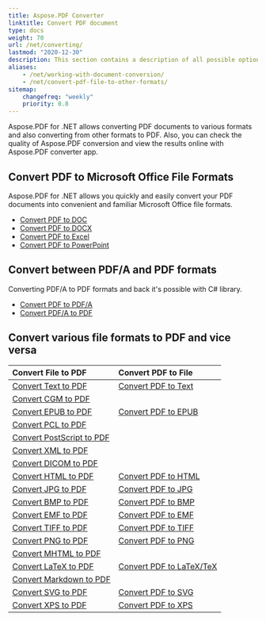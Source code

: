 ```yaml
---
title: Aspose.PDF Converter
linktitle: Convert PDF document
type: docs
weight: 70
url: /net/converting/
lastmod: "2020-12-30"
description: This section contains a description of all possible options for converting PDF documents on C# using Aspose.PDF library.
aliases:
    - /net/working-with-document-conversion/
    - /net/convert-pdf-file-to-other-formats/   
sitemap:
    changefreq: "weekly"
    priority: 0.8
---
```


Aspose.PDF for .NET allows converting PDF documents to various formats and also converting from other formats to PDF. Also, you can check the quality of Aspose.PDF conversion and view the results online with Aspose.PDF converter app.

## Convert PDF to Microsoft Office File Formats

Aspose.PDF for .NET allows you quickly and easily convert your PDF documents into convenient and familiar Microsoft Office file formats.

- [Convert PDF to DOC](/pdf/net/convert-pdf-to-doc/)
- [Convert PDF to DOCX](/pdf/net/convert-pdf-to-docx/)
- [Convert PDF to Excel](/pdf/net/convert-pdf-to-excel/)
- [Convert PDF to PowerPoint](/pdf/net/convert-pdf-to-powerpoint/)

## Convert between PDF/A and PDF formats

Converting  PDF/A to PDF formats and back it's possible with C# library.

- [Convert PDF to PDF/A](/pdf/net/convert-pdf-file-to-pdfa/)
- [Convert PDF/A to PDF](/pdf/net/convert-pdfa-to-pdf/)

## Convert various file formats to PDF and vice versa

| Convert File to PDF | Convert PDF to File |
| :---------------- | :------------------ |
| [Convert Text to PDF](/pdf/net/convert-text-to-pdf/) | [Convert PDF to Text](/pdf/net/convert-pdf-to-txt/) |
| [Convert CGM to PDF](/pdf/net/convert-cgm-to-pdf/) | |
| [Convert EPUB to PDF](/pdf/net/convert-epub-to-pdf/) | [Convert PDF to EPUB](/pdf/net/convert-pdf-to-epub/)
| [Convert PCL to PDF](/pdf/net/convert-pcl-to-pdf/) | |
| [Convert PostScript to PDF](/pdf/net/convert-postscript-to-pdf/)
| [Convert XML to PDF](/pdf/net/convert-xml-to-pdf/) | |
| [Convert DICOM to PDF](/pdf/net/convert-dicom-to-pdf/)
| [Convert HTML to PDF](/pdf/net/convert-html-to-pdf/) | [Convert PDF to HTML](/pdf/net/convert-pdf-to-html/) |
| [Convert JPG to PDF](/pdf/net/convert-jpg-to-pdf/) | [Convert PDF to JPG](/pdf/net/convert-pdf-to-jpg/) |
| [Convert BMP to PDF](/pdf/net/convert-bmp-to-pdf/) | [Convert PDF to BMP](/pdf/net/convert-pdf-to-bmp/) |
| [Convert EMF to PDF](/pdf/net/convert-emf-to-pdf/) | [Convert PDF to EMF](/pdf/net/convert-pdf-to-emf/) |
| [Convert TIFF to PDF](/pdf/net/convert-tiff-to-pdf/) | [Convert PDF to TIFF](/pdf/net/convert-pdf-to-tiff/) |
| [Convert PNG to PDF](/pdf/net/convert-png-to-pdf/) | [Convert PDF to PNG](/pdf/net/convert-pdf-to-png/) |
| [Convert MHTML to PDF](/pdf/net/convert-mhtml-to-pdf/)
| [Convert LaTeX to PDF](/pdf/net/convert-latex-tex-to-pdf/) | [Convert PDF to LaTeX/TeX](/pdf/net/convert-pdf-to-latex-tex/) |
| [Convert Markdown to PDF](/pdf/net/convert-markdown-to-pdf/) | |
| [Convert SVG to PDF](/pdf/net/convert-svg-to-pdf/) | [Convert PDF to SVG](/pdf/net/convert-pdf-to-svg/) |
| [Convert XPS to PDF](/pdf/net/convert-xps-to-pdf/) | [Convert PDF to XPS](/pdf/net/convert-pdf-to-xps/) |
